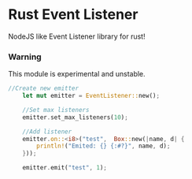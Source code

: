 # Rust Event Listener

NodeJS like Event Listener library for rust! 

### Warning

This module is experimental and unstable.


```rust
//Create new emitter
    let mut emitter = EventListener::new();

    //Set max listeners
    emitter.set_max_listeners(10);

    //Add listener
    emitter.on::<i8>("test",  Box::new(|name, d| {
        println!("Emited: {} {:#?}", name, d);
    }));

    emitter.emit("test", 1);
```